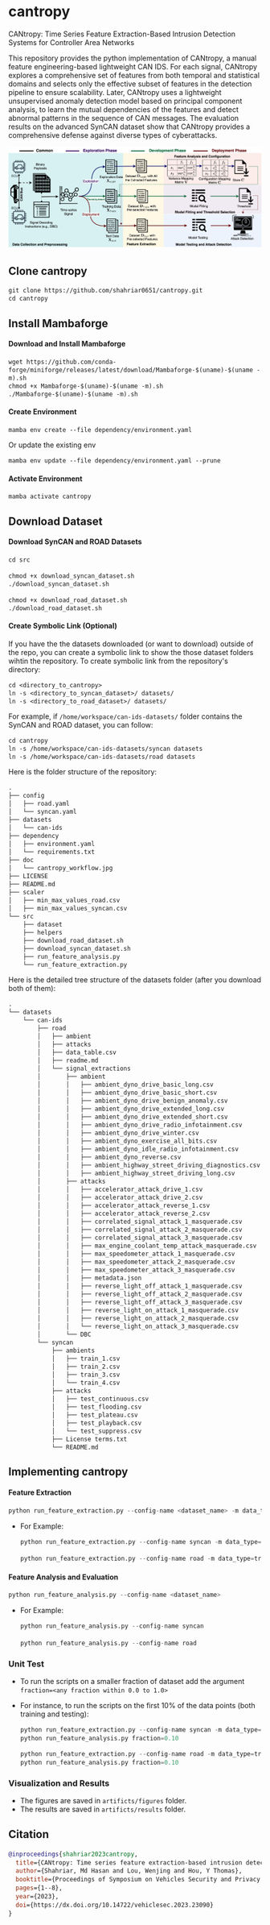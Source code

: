 # cantropy
CANtropy: Time Series Feature Extraction-Based Intrusion Detection Systems for Controller Area Networks

This repository provides the python implementation of CANtropy, a manual feature engineering-based lightweight CAN IDS. For each signal, CANtropy explores a comprehensive set of features from both temporal and statistical domains and selects only the effective subset of features in the detection pipeline to ensure scalability. Later, CANtropy uses a lightweight unsupervised anomaly detection model based on principal component analysis, to learn the mutual dependencies of the features and detect abnormal patterns in the sequence of CAN messages. The evaluation results on the advanced SynCAN dataset show that CANtropy provides a comprehensive defense against diverse types of cyberattacks.

![CANtropy Workflow](doc/cantropy_workflow.jpg)


## Clone cantropy

```
git clone https://github.com/shahriar0651/cantropy.git
cd cantropy
```

## Install Mambaforge
#### Download and Install Mambaforge
```
wget https://github.com/conda-forge/miniforge/releases/latest/download/Mambaforge-$(uname)-$(uname -m).sh
chmod +x Mambaforge-$(uname)-$(uname -m).sh
./Mambaforge-$(uname)-$(uname -m).sh
```
#### Create Environment
```
mamba env create --file dependency/environment.yaml
```
Or update the existing env
```
mamba env update --file dependency/environment.yaml --prune
```

#### Activate Environment
```
mamba activate cantropy
```

## Download Dataset

#### Download SynCAN and ROAD Datasets

```
cd src

chmod +x download_syncan_dataset.sh
./download_syncan_dataset.sh

chmod +x download_road_dataset.sh
./download_road_dataset.sh
```

#### Create Symbolic Link (Optional)
If you have the the datasets downloaded (or want to download) outside of the repo, you can create a symbolic link to show the those dataset folders wihtin the repository. To create symbolic link from the repository's directory:

```
cd <directory_to_cantropy>
ln -s <directory_to_syncan_dataset>/ datasets/
ln -s <directory_to_road_dataset>/ datasets/
```

For example, if `/home/workspace/can-ids-datasets/` folder contains the SynCAN and ROAD dataset, you can follow:
```
cd cantropy
ln -s /home/workspace/can-ids-datasets/syncan datasets
ln -s /home/workspace/can-ids-datasets/road datasets
```

Here is the folder structure of the repository: 
```
.
├── config
│   ├── road.yaml
│   └── syncan.yaml
├── datasets
│   └── can-ids
├── dependency
│   ├── environment.yaml
│   └── requirements.txt
├── doc
│   └── cantropy_workflow.jpg
├── LICENSE
├── README.md
├── scaler
│   ├── min_max_values_road.csv
│   ├── min_max_values_syncan.csv
└── src
    ├── dataset
    ├── helpers
    ├── download_road_dataset.sh
    ├── download_syncan_dataset.sh
    ├── run_feature_analysis.py
    └── run_feature_extraction.py
```
Here is the detailed tree structure of the datasets folder (after you download both of them):

```
.
└── datasets
    └── can-ids
        ├── road
        │   ├── ambient
        │   ├── attacks
        │   ├── data_table.csv
        │   ├── readme.md
        │   └── signal_extractions
        │       ├── ambient
        │       │   ├── ambient_dyno_drive_basic_long.csv
        │       │   ├── ambient_dyno_drive_basic_short.csv
        │       │   ├── ambient_dyno_drive_benign_anomaly.csv
        │       │   ├── ambient_dyno_drive_extended_long.csv
        │       │   ├── ambient_dyno_drive_extended_short.csv
        │       │   ├── ambient_dyno_drive_radio_infotainment.csv
        │       │   ├── ambient_dyno_drive_winter.csv
        │       │   ├── ambient_dyno_exercise_all_bits.csv
        │       │   ├── ambient_dyno_idle_radio_infotainment.csv
        │       │   ├── ambient_dyno_reverse.csv
        │       │   ├── ambient_highway_street_driving_diagnostics.csv
        │       │   ├── ambient_highway_street_driving_long.csv
        │       ├── attacks
        │       │   ├── accelerator_attack_drive_1.csv
        │       │   ├── accelerator_attack_drive_2.csv
        │       │   ├── accelerator_attack_reverse_1.csv
        │       │   ├── accelerator_attack_reverse_2.csv
        │       │   ├── correlated_signal_attack_1_masquerade.csv
        │       │   ├── correlated_signal_attack_2_masquerade.csv
        │       │   ├── correlated_signal_attack_3_masquerade.csv
        │       │   ├── max_engine_coolant_temp_attack_masquerade.csv
        │       │   ├── max_speedometer_attack_1_masquerade.csv
        │       │   ├── max_speedometer_attack_2_masquerade.csv
        │       │   ├── max_speedometer_attack_3_masquerade.csv
        │       │   ├── metadata.json
        │       │   ├── reverse_light_off_attack_1_masquerade.csv
        │       │   ├── reverse_light_off_attack_2_masquerade.csv
        │       │   ├── reverse_light_off_attack_3_masquerade.csv
        │       │   ├── reverse_light_on_attack_1_masquerade.csv
        │       │   ├── reverse_light_on_attack_2_masquerade.csv
        │       │   └── reverse_light_on_attack_3_masquerade.csv
        │       └── DBC
        └── syncan
            ├── ambients
            │   ├── train_1.csv
            │   ├── train_2.csv
            │   ├── train_3.csv
            │   └── train_4.csv
            ├── attacks
            │   ├── test_continuous.csv
            │   ├── test_flooding.csv
            │   ├── test_plateau.csv
            │   ├── test_playback.csv
            │   └── test_suppress.csv
            ├── License terms.txt
            └── README.md
```
## Implementing cantropy

#### Feature Extraction
```python
python run_feature_extraction.py --config-name <dataset_name> -m data_type=training,testing
```

  - For Example: 
    ```python
    python run_feature_extraction.py --config-name syncan -m data_type=training,testing

    python run_feature_extraction.py --config-name road -m data_type=training,testing
    ```

#### Feature Analysis and Evaluation
```python
python run_feature_analysis.py --config-name <dataset_name>
```

- For Example: 
  ```python
  python run_feature_analysis.py --config-name syncan

  python run_feature_analysis.py --config-name road
  ```

### Unit Test
- To run the scripts on a smaller fraction of dataset add the argument ```fraction=<any fraction within 0.0 to 1.0>```
- For instance, to run the scripts on the first 10% of the data points (both training and testing):
  
  ```python
  python run_feature_extraction.py --config-name syncan -m data_type=training,testing fraction=0.10
  python run_feature_analysis.py fraction=0.10
  ```

    ```python
  python run_feature_extraction.py --config-name road -m data_type=training,testing fraction=0.10
  python run_feature_analysis.py fraction=0.10
  ```
  
### Visualization and Results

- The figures are saved in `artificts/figures` folder.
- The results are saved in `artificts/results` folder.

  
## Citation
```bibtex
@inproceedings{shahriar2023cantropy,
  title={CANtropy: Time series feature extraction-based intrusion detection systems for controller area networks},
  author={Shahriar, Md Hasan and Lou, Wenjing and Hou, Y Thomas},
  booktitle={Proceedings of Symposium on Vehicles Security and Privacy (VehicleSec)},
  pages={1--8},
  year={2023},
  doi={https://dx.doi.org/10.14722/vehiclesec.2023.23090}
}
```
